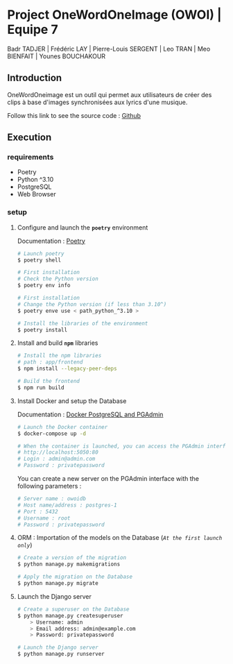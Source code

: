 # Project OneWordOneImage (OWOI) | Equipe 7

Badr TADJER | Frédéric LAY | Pierre-Louis SERGENT | Leo TRAN | Meo BIENFAIT | Younes BOUCHAKOUR

## Introduction

OneWordOneimage est un outil qui permet aux utilisateurs de créer des clips à base d'images synchronisées aux lyrics d'une musique.

Follow this link to see the source code : [Github](https://github.com/layfredrc/OneWord_OneImage/)

## Execution

### requirements

-   Poetry
-   Python ^3.10
-   PostgreSQL
-   Web Browser

### setup

1. Configure and launch the **`poetry`** environment

    Documentation : [Poetry](https://python-poetry.org/docs/)

    ```sh
    # Launch poetry
    $ poetry shell

    # First installation
    # Check the Python version
    $ poetry env info

    # First installation
    # Change the Python version (if less than 3.10^)
    $ poetry enve use < path_python_^3.10 >

    # Install the libraries of the environment
    $ poetry install
    ```

2. Install and build **`npm`** libraries

    ```sh
    # Install the npm libraries
    # path : app/frontend
    $ npm install --legacy-peer-deps

    # Build the frontend
    $ npm run build
    ```

3. Install Docker and setup the Database

    Documentation : [Docker PostgreSQL and PGAdmin](https://towardsdatascience.com/how-to-run-postgresql-and-pgadmin-using-docker-3a6a8ae918b5)

    ```sh
    # Launch the Docker container
    $ docker-compose up -d

    # When the container is launched, you can access the PGAdmin interface
    # http://localhost:5050:80
    # Login : admin@admin.com
    # Password : privatepassword
    ```

    You can create a new server on the PGAdmin interface with the following parameters :

    ```sh
    # Server name : owoidb
    # Host name/address : postgres-1
    # Port : 5432
    # Username : root
    # Password : privatepassword
    ```

4. ORM : Importation of the models on the Database (_`At the first launch only`_)

    ```sh
    # Create a version of the migration
    $ python manage.py makemigrations

    # Apply the migration on the Database
    $ python manage.py migrate
    ```

5. Launch the Django server

    ```sh
    # Create a superuser on the Database
    $ python manage.py createsuperuser
        > Username: admin
        > Email address: admin@example.com
        > Password: privatepassword

    # Launch the Django server
    $ python manage.py runserver
    ```

